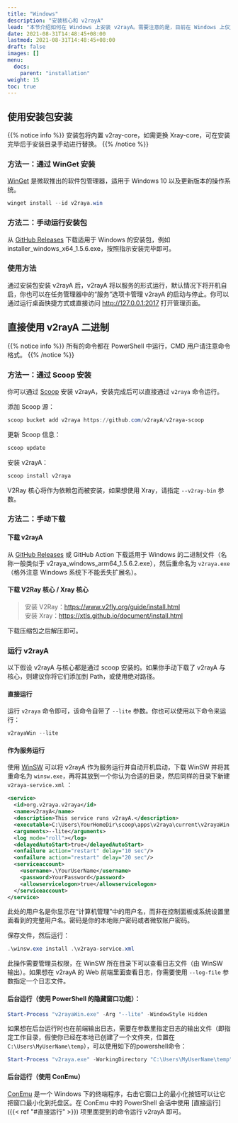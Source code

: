 ```yaml
---
title: "Windows"
description: "安装核心和 v2rayA"
lead: "本节介绍如何在 Windows 上安装 v2rayA。需要注意的是，目前在 Windows 上仅支持一键配置系统代理而非透明代理。"
date: 2021-08-31T14:48:45+08:00
lastmod: 2021-08-31T14:48:45+08:00
draft: false
images: []
menu:
  docs:
    parent: "installation"
weight: 15
toc: true
---
```


## 使用安装包安装

{{% notice info %}}
安装包将内置 v2ray-core，如需更换 Xray-core，可在安装完毕后于安装目录手动进行替换。
{{% /notice %}}

### 方法一：通过 WinGet 安装

[WinGet](https://www.microsoft.com/en-us/p/app-installer/9nblggh4nns1) 是微软推出的软件包管理器，适用于 Windows 10 以及更新版本的操作系统。

```ps1
winget install --id v2raya.win
```

### 方法二：手动运行安装包

从 [GitHub Releases](https://github.com/v2rayA/v2rayA/releases) 下载适用于 Windows 的安装包，例如 installer_windows_x64_1.5.6.exe，按照指示安装完毕即可。

### 使用方法

通过安装包安装 v2rayA 后，v2rayA 将以服务的形式运行，默认情况下将开机自启，你也可以在任务管理器中的“服务”选项卡管理 v2rayA 的启动与停止。你可以通过运行桌面快捷方式或直接访问 http://127.0.0.1:2017 打开管理页面。

## 直接使用 v2rayA 二进制

{{% notice info %}}
所有的命令都在 PowerShell 中运行，CMD 用户请注意命令格式。
{{% /notice %}}

### 方法一：通过 Scoop 安装

你可以通过 [Scoop](https://scoop.sh) 安装 v2rayA，安装完成后可以直接通过 `v2raya` 命令运行。

添加 Scoop 源：

```ps1
scoop bucket add v2raya https://github.com/v2rayA/v2raya-scoop
```

更新 Scoop 信息：

```ps1
scoop update
```

安装 v2rayA：

```ps1
scoop install v2raya
```

V2Ray 核心将作为依赖包而被安装，如果想使用 Xray，请指定 `--v2ray-bin` 参数。

### 方法二：手动下载

#### 下载 v2rayA

从 [GitHub Releases](https://github.com/v2rayA/v2rayA/releases) 或 GitHub Action 下载适用于 Windows 的二进制文件（名称一般类似于 v2raya_windows_arm64_1.5.6.2.exe），然后重命名为 `v2raya.exe`（格外注意 Windows 系统下不能丢失扩展名）。

#### 下载 V2Ray 核心 / Xray 核心

> 安装 V2Ray：<https://www.v2fly.org/guide/install.html>  
> 安装 Xray：<https://xtls.github.io/document/install.html>

下载压缩包之后解压即可。

### 运行 v2rayA

以下假设 v2rayA 与核心都是通过 scoop 安装的。如果你手动下载了 v2rayA 与核心，则建议你将它们添加到 Path，或使用绝对路径。

#### 直接运行

运行 `v2raya` 命令即可，该命令自带了 `--lite` 参数。你也可以使用以下命令来运行：

```ps1
v2rayaWin --lite
```

#### 作为服务运行

使用 [WinSW](https://github.com/winsw/winsw/) 可以将 v2rayA 作为服务运行并自动开机启动，下载 WinSW 并将其重命名为 `winsw.exe`，再将其放到一个你认为合适的目录，然后同样的目录下新建 `v2raya-service.xml` ：

```xml
<service>
  <id>org.v2raya.v2raya</id>
  <name>v2rayA</name>
  <description>This service runs v2rayA.</description>
  <executable>C:\Users\YourHomeDir\scoop\apps\v2raya\current\v2rayaWin.exe</executable>
  <arguments>--lite</arguments>
  <log mode="roll"></log>
  <delayedAutoStart>true</delayedAutoStart>
  <onfailure action="restart" delay="10 sec"/>
  <onfailure action="restart" delay="20 sec"/>
  <serviceaccount>
    <username>.\YourUserName</username>
    <password>YourPassword</password>
    <allowservicelogon>true</allowservicelogon>
  </serviceaccount>
</service>
```

此处的用户名是你显示在“计算机管理”中的用户名，而非在控制面板或系统设置里面看到的完整用户名。密码是你的本地账户密码或者微软账户密码。

保存文件，然后运行：

```ps1
.\winsw.exe install .\v2raya-service.xml
```

此操作需要管理员权限，在 WinSW 所在目录下可以查看日志文件（由 WinSW 输出）。如果想在 v2rayA 的 Web 前端里面查看日志，你需要使用 `--log-file` 参数指定一个日志文件。

#### 后台运行（使用 PowerShell 的隐藏窗口功能）：

```ps1
Start-Process "v2rayaWin.exe" -Arg "--lite" -WindowStyle Hidden
```

如果想在后台运行时也在前端输出日志，需要在参数里指定日志的输出文件（即指定工作目录，假使你已经在本地已创建了一个文件夹，位置在`C:\Users\MyUserName\temp`），可以使用如下的powershell命令：

```ps1
Start-Process "v2raya.exe" -WorkingDirectory "C:\Users\MyUserName\temp" -Arg "--log-file" -WindowStyle Hidden
```

#### 后台运行（使用 ConEmu）

[ConEmu](https://conemu.github.io/) 是一个 Windows 下的终端程序，右击它窗口上的最小化按钮可以让它把窗口最小化到托盘区。在 ConEmu 中的 PowerShell 会话中使用 [直接运行]({{< ref "#直接运行" >}}) 项里面提到的命令运行 v2rayA 即可。
